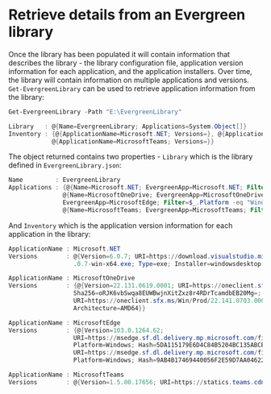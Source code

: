 # Retrieve details from an Evergreen library

Once the library has been populated it will contain information that describes the library - the library configuration file, application version information for each application, and the application installers. Over time, the library will contain information on multiple applications and versions. `Get-EvergreenLibrary` can be used to retrieve application information from the library:

```powershell
Get-EvergreenLibrary -Path "E:\EvergreenLibrary"

Library   : @{Name=EvergreenLibrary; Applications=System.Object[]}
Inventory : {@{ApplicationName=Microsoft.NET; Versions=}, @{ApplicationName=MicrosoftOneDrive; Versions=System.Object[]}, @{ApplicationName=MicrosoftEdge; Versions=System.Object[]},
            @{ApplicationName=MicrosoftTeams; Versions=}}
```

The object returned contains two properties - `Library` which is the library defined in `EvergreenLibrary.json`:

```powershell
Name         : EvergreenLibrary
Applications : {@{Name=Microsoft.NET; EvergreenApp=Microsoft.NET; Filter=$_.Architecture -eq "x64" -and $_.Installer -eq "windowsdesktop" -and $_.Channel -eq "LTS"},
               @{Name=MicrosoftOneDrive; EvergreenApp=MicrosoftOneDrive; Filter=$_.Architecture -eq "AMD64" -and $_.Ring -eq "Production"}, @{Name=MicrosoftEdge;
               EvergreenApp=MicrosoftEdge; Filter=$_.Platform -eq "Windows" -and $_.Channel -eq "Stable" -and $_.Release -eq "Enterprise" -and $_.Architecture -eq "x64"},
               @{Name=MicrosoftTeams; EvergreenApp=MicrosoftTeams; Filter=$_.Ring -eq "General" -and $_.Architecture -eq "x64" -and $_.Type -eq "msi"}}
```

And `Inventory` which is the application version information for each application in the library:

```powershell
ApplicationName : Microsoft.NET
Versions        : @{Version=6.0.7; URI=https://download.visualstudio.microsoft.com/download/pr/dc0e0e83-0115-4518-8b6a-590ed594f38a/65b63e41f6a80decb37fa3c5af79a53d/windowsdesktop-runtime-6
                  .0.7-win-x64.exe; Type=exe; Installer=windowsdesktop; Channel=LTS; Architecture=x64}

ApplicationName : MicrosoftOneDrive
Versions        : {@{Version=22.131.0619.0001; URI=https://oneclient.sfx.ms/Win/Prod/22.131.0619.0001/amd64/OneDriveSetup.exe; Type=exe;
                  Sha256=oRJK6vbSwqa8EUWBwjnXitZxz8r4RDrTcamdbEB20Mg=; Ring=Production; Architecture=AMD64}, @{Version=22.141.0703.0002;
                  URI=https://oneclient.sfx.ms/Win/Prod/22.141.0703.0002/amd64/OneDriveSetup.exe; Type=exe; Sha256=4jrVokZX9R7AGT9wyrwdVeQWxW1q1/4YTYW/A+EVUrk=; Ring=Production;
                  Architecture=AMD64}}

ApplicationName : MicrosoftEdge
Versions        : {@{Version=103.0.1264.62;
                  URI=https://msedge.sf.dl.delivery.mp.microsoft.com/filestreamingservice/files/4a067ebd-1766-4463-a54b-1e5a525cb90f/MicrosoftEdgeEnterpriseX64.msi; Release=Enterprise;
                  Platform=Windows; Hash=5DA115179E6D4C84B5204BC135ABCB81AA8512C2AD0909440663E8332EE20FD0; Channel=Stable; Architecture=x64}, @{Version=103.0.1264.71;
                  URI=https://msedge.sf.dl.delivery.mp.microsoft.com/filestreamingservice/files/52956063-8ecb-4407-9ac1-52db779bb126/MicrosoftEdgeEnterpriseX64.msi; Release=Enterprise;
                  Platform=Windows; Hash=9AB4B17469440056F2E59D7AA04622C6584DC8B47C087300DC97D979AC7D9F99; Channel=Stable; Architecture=x64}}

ApplicationName : MicrosoftTeams
Versions        : @{Version=1.5.00.17656; URI=https://statics.teams.cdn.office.net/production-windows-x64/1.5.00.17656/Teams_windows_x64.msi; Type=msi; Ring=General; Architecture=x64}
```

